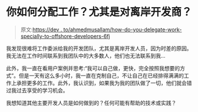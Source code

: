 # 你如何分配工作？尤其是对离岸开发商？

> 原文:[https://dev . to/ahmedmusallam/how-do-you-delegate-work-specially-to-offshore-developers-6fj](https://dev.to/ahmedmusallam/how-do-you-delegate-work-especially-to-offshore-developers-6fj)

我发现很难将工作委派给我的开发团队，尤其是离岸开发人员，因为时差的原因。我无法在工作时间联系到我团队中的大多数人，他们也无法联系到我...

此外，我一直在看用户案例并思考:“我可以自己做，更快，完全按照我想要的方式”。但是一天有这么多小时，我一直在克制自己，不让自己在已经排得满满的工作上承担更多的工作。此外，我认识到，如果我为我的团队做了一切，他们就会错过我过去享受的学习机会。

我想知道其他主要开发人员是如何做到的？任何可能有帮助的技术或实践？